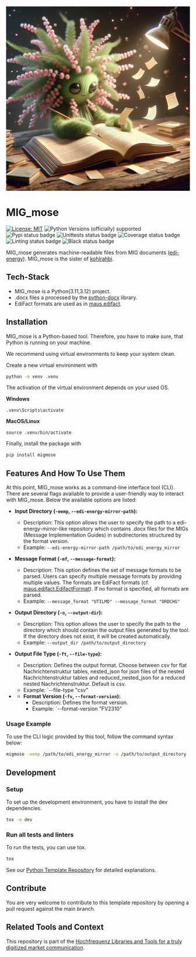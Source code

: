 ![migmose-logo](migmose-logo.jpeg)

# MIG_mose

[![License: MIT](https://img.shields.io/badge/License-MIT-yellow.svg)](LICENSE)
![Python Versions (officially) supported](https://img.shields.io/pypi/pyversions/migmose.svg)
![Pypi status badge](https://img.shields.io/pypi/v/migmose)
![Unittests status badge](https://github.com/Hochfrequenz/migmose/workflows/Unittests/badge.svg)
![Coverage status badge](https://github.com/Hochfrequenz/migmose/workflows/Coverage/badge.svg)
![Linting status badge](https://github.com/Hochfrequenz/migmose/workflows/Linting/badge.svg)
![Black status badge](https://github.com/Hochfrequenz/migmose/workflows/Formatting/badge.svg)

MIG_mose generates machine-readable files from MIG documents ([edi-energy](https://www.edi-energy.de/index.php?id=38)).
MIG_mose is the sister of [kohlrahbi](https://github.com/Hochfrequenz/kohlrahbi).

## Tech-Stack
- MIG_mose is a Python(3.11,3.12) project.
- .docx files a processed by the [python-docx](https://python-docx.readthedocs.io/en/latest/) library.
- EdiFact formats are used as in [maus.edifact](https://github.com/Hochfrequenz/mig_ahb_utility_stack/blob/main/src/maus/edifact.py).

## Installation
MIG_mose is a Python-based tool.
Therefore, you have to make sure, that Python is running on your machine.

We recommend using virtual environments to keep your system clean.

Create a new virtual environment with
```bash
python -m venv .venv
```

The activation of the virtual environment depends on your used OS.

**Windows**
```
.venv\Scripts\activate
```
**MacOS/Linux**
```
source .venv/bin/activate
```
Finally, install the package with

```bash
pip install migmose
```

## Features And How To Use Them

At this point, MIG_mose works as a command-line interface tool (CLI).
There are several flags available to provide a user-friendly way to interact with MIG_mose.
Below the available options are listed:

- **Input Directory (`-eemp`, `--edi-energy-mirror-path`):**
    - Description: This option allows the user to specify the path to a edi-energy-mirror-like repository which contains .docx files for the MIGs (Message Implementation Guides) in subdirectories structured by the format version.
    - Example: `--edi-energy-mirror-path /path/to/edi_energy_mirror`

- **Message Format (`-mf`, `--message-format`):**
    - Description: This option defines the set of message formats to be parsed. Users can specify multiple message formats by providing multiple values. The formats are EdiFact formats (cf. [maus.edifact.EdifactFormat](https://github.com/Hochfrequenz/mig_ahb_utility_stack/blob/main/src/maus/edifact.py)). If no format is specified, all formats are parsed.
    - Example: `--message_format "UTILMD" --message_format "ORDCHG"`

- **Output Directory (`-o`, `--output-dir`):**
    - Description: This option allows the user to specify the path to the directory which should contain the output files generated by the tool. If the directory does not exist, it will be created automatically.
    - Example: `--output_dir /path/to/output_directory`
- **Output File Type (`-ft`, `--file-type`):**
    - Description: Defines the output format. Choose between csv for flat Nachrichtenstruktur tables, nested_json for json files of the nested Nachrichtenstruktur tables and reduced_nested_json for a reduced nested Nachrichtenstruktur. Default is csv.
    - Example: `--file-type "csv"
- - **Format Version (`-fv`, `--format-version`):**
    - Description: Defines the format version.
    - Example: `--format-version "FV2310"

### Usage Example

To use the CLI logic provided by this tool, follow the command syntax below:

```bash
migmose -eemp /path/to/edi_energy_mirror -o /path/to/output_directory -mf "UTILMD" -mf "ORDCHG" -ft "csv" -fv "FV2310"
```

## Development

### Setup

To set up the development environment, you have to install the dev dependencies.

```bash
tox -e dev
```

### Run all tests and linters

To run the tests, you can use tox.

```bash
tox
```
See our [Python Template Repository](https://github.com/Hochfrequenz/python_template_repository#how-to-use-this-repository-on-your-machine) for detailed explanations.

## Contribute

You are very welcome to contribute to this template repository by opening a pull request against the main branch.

## Related Tools and Context

This repository is part of the [Hochfrequenz Libraries and Tools for a truly digitized market communication](https://github.com/Hochfrequenz/digital_market_communication/).

